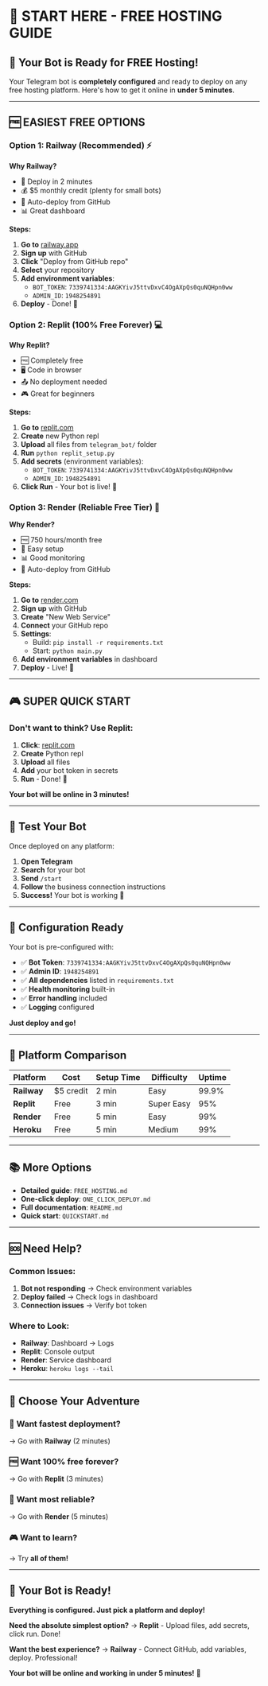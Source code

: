 # 🚀 START HERE - FREE HOSTING GUIDE

## 🎯 Your Bot is Ready for FREE Hosting!

Your Telegram bot is **completely configured** and ready to deploy on any free hosting platform. Here's how to get it online in **under 5 minutes**.

---

## 🆓 **EASIEST FREE OPTIONS**

### Option 1: Railway (Recommended) ⚡

**Why Railway?** 
- 🚀 Deploy in 2 minutes
- 💰 $5 monthly credit (plenty for small bots)
- 🔄 Auto-deploy from GitHub
- 📊 Great dashboard

**Steps:**
1. **Go to** [railway.app](https://railway.app)
2. **Sign up** with GitHub
3. **Click** "Deploy from GitHub repo"
4. **Select** your repository
5. **Add environment variables**:
   - `BOT_TOKEN`: `7339741334:AAGKYivJ5ttvDxvC4OgAXpQs0quNQHpn0ww`
   - `ADMIN_ID`: `1948254891`
6. **Deploy** - Done! 🎉

### Option 2: Replit (100% Free Forever) 💻

**Why Replit?**
- 🆓 Completely free
- 🖥️ Code in browser
- 📤 No deployment needed
- 🎮 Great for beginners

**Steps:**
1. **Go to** [replit.com](https://replit.com)
2. **Create** new Python repl
3. **Upload** all files from `telegram_bot/` folder
4. **Run** `python replit_setup.py`
5. **Add secrets** (environment variables):
   - `BOT_TOKEN`: `7339741334:AAGKYivJ5ttvDxvC4OgAXpQs0quNQHpn0ww`
   - `ADMIN_ID`: `1948254891`
6. **Click Run** - Your bot is live! 🎉

### Option 3: Render (Reliable Free Tier) 🎯

**Why Render?**
- 🆓 750 hours/month free
- 🔧 Easy setup
- 📊 Good monitoring
- 🚀 Auto-deploy from GitHub

**Steps:**
1. **Go to** [render.com](https://render.com)
2. **Sign up** with GitHub
3. **Create** "New Web Service"
4. **Connect** your GitHub repo
5. **Settings**:
   - Build: `pip install -r requirements.txt`
   - Start: `python main.py`
6. **Add environment variables** in dashboard
7. **Deploy** - Live! 🎉

---

## 🎮 **SUPER QUICK START**

### Don't want to think? Use Replit:

1. **Click**: [replit.com](https://replit.com)
2. **Create** Python repl
3. **Upload** all files
4. **Add** your bot token in secrets
5. **Run** - Done! 🎉

**Your bot will be online in 3 minutes!**

---

## 📱 **Test Your Bot**

Once deployed on any platform:

1. **Open Telegram**
2. **Search** for your bot
3. **Send** `/start`
4. **Follow** the business connection instructions
5. **Success!** Your bot is working 🎉

---

## 🔧 **Configuration Ready**

Your bot is pre-configured with:
- ✅ **Bot Token**: `7339741334:AAGKYivJ5ttvDxvC4OgAXpQs0quNQHpn0ww`
- ✅ **Admin ID**: `1948254891`
- ✅ **All dependencies** listed in `requirements.txt`
- ✅ **Health monitoring** built-in
- ✅ **Error handling** included
- ✅ **Logging** configured

**Just deploy and go!**

---

## 🌟 **Platform Comparison**

| Platform | Cost | Setup Time | Difficulty | Uptime |
|----------|------|------------|------------|---------|
| **Railway** | $5 credit | 2 min | Easy | 99.9% |
| **Replit** | Free | 3 min | Super Easy | 95% |
| **Render** | Free | 5 min | Easy | 99% |
| **Heroku** | Free | 5 min | Medium | 99% |

---

## 📚 **More Options**

- **Detailed guide**: `FREE_HOSTING.md`
- **One-click deploy**: `ONE_CLICK_DEPLOY.md`
- **Full documentation**: `README.md`
- **Quick start**: `QUICKSTART.md`

---

## 🆘 **Need Help?**

### Common Issues:
1. **Bot not responding** → Check environment variables
2. **Deploy failed** → Check logs in dashboard
3. **Connection issues** → Verify bot token

### Where to Look:
- **Railway**: Dashboard → Logs
- **Replit**: Console output
- **Render**: Service dashboard
- **Heroku**: `heroku logs --tail`

---

## 🎯 **Choose Your Adventure**

### 🚀 **Want fastest deployment?**
→ Go with **Railway** (2 minutes)

### 🆓 **Want 100% free forever?**
→ Go with **Replit** (3 minutes)

### 🔧 **Want most reliable?**
→ Go with **Render** (5 minutes)

### 🎮 **Want to learn?**
→ Try **all of them!**

---

## 🎉 **Your Bot is Ready!**

**Everything is configured. Just pick a platform and deploy!**

**Need the absolute simplest option?**
→ **Replit** - Upload files, add secrets, click run. Done!

**Want the best experience?**
→ **Railway** - Connect GitHub, add variables, deploy. Professional!

**Your bot will be online and working in under 5 minutes!** 🚀